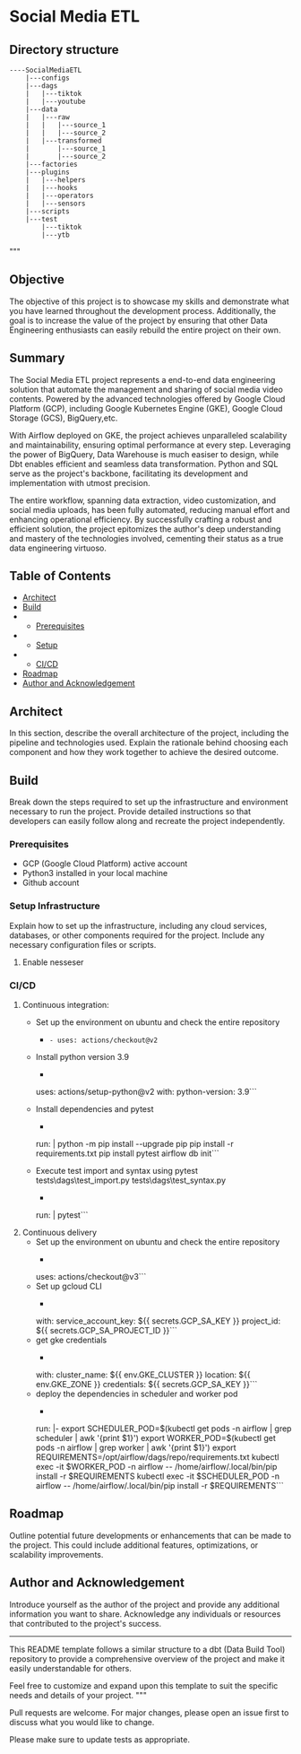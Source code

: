 # Social Media ETL
## Directory structure
```
----SocialMediaETL
    |---configs
    |---dags
    |   |---tiktok
    |   |---youtube
    |---data
    |   |---raw
    |   |   |---source_1
    |   |   |---source_2
    |   |---transformed
    |       |---source_1
    |       |---source_2
    |---factories
    |---plugins
    |   |---helpers
    |   |---hooks
    |   |---operators
    |   |---sensors
    |---scripts
    |---test
        |---tiktok
        |---ytb
```
"""
## Objective

The objective of this project is to showcase my skills and demonstrate what you have learned throughout the development process. Additionally, the goal is to increase the value of the project by ensuring that other Data Engineering enthusiasts can easily rebuild the entire project on their own.

## Summary
The Social Media ETL project represents a end-to-end data engineering solution that automate the management and sharing of social media video contents. Powered by the advanced technologies offered by Google Cloud Platform (GCP), including Google Kubernetes Engine (GKE), Google Cloud Storage (GCS), BigQuery,etc.

With Airflow deployed on GKE, the project achieves unparalleled scalability and maintainability, ensuring optimal performance at every step. Leveraging the power of BigQuery, Data Warehouse is much easiser to design, while Dbt enables efficient and seamless data transformation. Python and SQL serve as the project's backbone, facilitating its development and implementation with utmost precision.

The entire workflow, spanning data extraction, video customization, and social media uploads, has been fully automated, reducing manual effort and enhancing operational efficiency. By successfully crafting a robust and efficient solution, the project epitomizes the author's deep understanding and mastery of the technologies involved, cementing their status as a true data engineering virtuoso.
## Table of Contents

- [Architect](#architect)
- [Build](#build)
- - [Prerequisites](#prerequisites)
- - [Setup](#setup-infrastructure)
- - [CI/CD](#cicd)
- [Roadmap](#roadmap)
- [Author and Acknowledgement](#author-and-acknowledgement)

## Architect

In this section, describe the overall architecture of the project, including the pipeline and technologies used. Explain the rationale behind choosing each component and how they work together to achieve the desired outcome.

## Build

Break down the steps required to set up the infrastructure and environment necessary to run the project. Provide detailed instructions so that developers can easily follow along and recreate the project independently.

### Prerequisites

- GCP (Google Cloud Platform) active account
- Python3 installed in your local machine
- Github account

### Setup Infrastructure

Explain how to set up the infrastructure, including any cloud services, databases, or other components required for the project. Include any necessary configuration files or scripts.
1. Enable nesseser
### CI/CD

<!-- Describe the Continuous Integration and Continuous Deployment (CI/CD) process for the project. Explain how changes are tested, built, and deployed to ensure a smooth development workflow. -->

1. Continuous integration:
    - Set up the environment on ubuntu and check the entire repository 
        + `- uses: actions/checkout@v2`
    - Install python version 3.9 
        + ```- name: Set up Python
      uses: actions/setup-python@v2
      with:
        python-version: 3.9```

    - Install dependencies and pytest
        + ```- name: Install dependencies
      run: |
        python -m pip install --upgrade pip
        pip install -r requirements.txt
        pip install pytest
        airflow db init```
    - Execute test import and syntax using pytest
        tests\dags\test_import.py
        tests\dags\test_syntax.py
        + ```- name: Run tests
      run: |
        pytest```
2. Continuous delivery
    - Set up the environment on ubuntu and check the entire repository
        + ```   - name: Checkout
      uses: actions/checkout@v3```
    - Set up gcloud CLI 
        + ```    - uses: google-github-actions/setup-gcloud@94337306dda8180d967a56932ceb4ddcf01edae7
      with:
        service_account_key: ${{ secrets.GCP_SA_KEY }}
        project_id: ${{ secrets.GCP_SA_PROJECT_ID }}```
    - get gke credentials
        + ```- uses: google-github-actions/get-gke-credentials@fb08709ba27618c31c09e014e1d8364b02e5042e
      with:
        cluster_name: ${{ env.GKE_CLUSTER }}
        location: ${{ env.GKE_ZONE }}
        credentials: ${{ secrets.GCP_SA_KEY }}```
    - deploy the dependencies in scheduler and worker pod
        + ```- name: Deploy
      run: |-
        export SCHEDULER_POD=$(kubectl get pods -n airflow | grep scheduler | awk '{print $1}')
        export WORKER_POD=$(kubectl get pods -n airflow | grep worker | awk '{print $1}')
        export REQUIREMENTS=/opt/airflow/dags/repo/requirements.txt
        kubectl exec -it $WORKER_POD -n airflow -- /home/airflow/.local/bin/pip install -r $REQUIREMENTS
        kubectl exec -it $SCHEDULER_POD -n airflow -- /home/airflow/.local/bin/pip install -r $REQUIREMENTS```
## Roadmap

Outline potential future developments or enhancements that can be made to the project. This could include additional features, optimizations, or scalability improvements.

## Author and Acknowledgement

Introduce yourself as the author of the project and provide any additional information you want to share. Acknowledge any individuals or resources that contributed to the project's success.

---

This README template follows a similar structure to a dbt (Data Build Tool) repository to provide a comprehensive overview of the project and make it easily understandable for others.

Feel free to customize and expand upon this template to suit the specific needs and details of your project.
"""

Pull requests are welcome. For major changes, please open an issue first to discuss what you would like to change.

Please make sure to update tests as appropriate.
